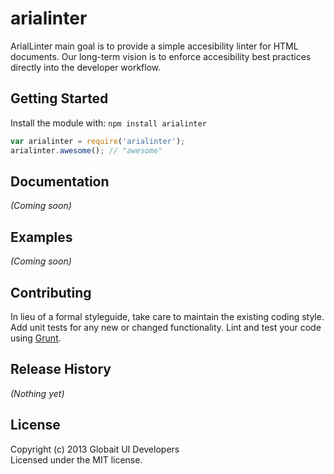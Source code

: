 # arialinter

ArialLinter main goal is to provide a simple accesibility linter for HTML documents. Our long-term vision is to enforce accesibility best practices directly into the developer workflow.

## Getting Started
Install the module with: `npm install arialinter`

```javascript
var arialinter = require('arialinter');
arialinter.awesome(); // "awesome"
```

## Documentation
_(Coming soon)_

## Examples
_(Coming soon)_

## Contributing
In lieu of a formal styleguide, take care to maintain the existing coding style. Add unit tests for any new or changed functionality. Lint and test your code using [Grunt](http://gruntjs.com/).

## Release History
_(Nothing yet)_

## License
Copyright (c) 2013 Globait UI Developers  
Licensed under the MIT license.
